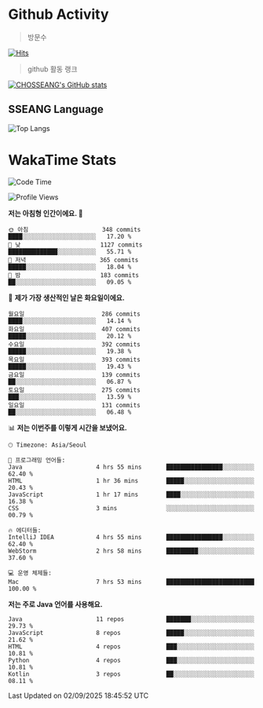 <!--
**CHOSSEANG/CHOSSEANG** is a ✨ _special_ ✨ repository because its `README.md` (this file) appears on your GitHub profile.

Here are some ideas to get you started:

- 🔭 I’m currently working on ...
- 🌱 I’m currently learning ...
- 👯 I’m looking to collaborate on ...
- 🤔 I’m looking for help with ...
- 💬 Ask me about ...
- 📫 How to reach me: ...
- 😄 Pronouns: ...
- ⚡ Fun fact: ...
-->

# Github Activity
> 방문수

[![Hits](https://hits.seeyoufarm.com/api/count/incr/badge.svg?url=https%3A%2F%2Fgithub.com%2FCHOSSEANG&count_bg=%238AED3E&title_bg=%23495358&icon=electron.svg&icon_color=%23E7E7E7&title=CHOSSEANG&edge_flat=false)](https://hits.seeyoufarm.com)
> github 활동 랭크

[![CHOSSEANG's GitHub stats](https://github-readme-stats.vercel.app/api?username=CHOSSEANG)](https://github.com/CHOSSEANG/github-readme-stats)

## SSEANG Language
![Top Langs](https://github-readme-stats.vercel.app/api/top-langs/?username=CHOSSEANG&layout=compact)

# WakaTime Stats

<!--START_SECTION:waka-->
![Code Time](http://img.shields.io/badge/Code%20Time-816%20hrs%2027%20mins-blue)

![Profile Views](http://img.shields.io/badge/Profile%20Views-0-blue)

**저는 아침형 인간이에요. 🐤** 

```text
🌞 아침                     348 commits         ████░░░░░░░░░░░░░░░░░░░░░   17.20 % 
🌆 낮　                     1127 commits        ██████████████░░░░░░░░░░░   55.71 % 
🌃 저녁                     365 commits         █████░░░░░░░░░░░░░░░░░░░░   18.04 % 
🌙 밤　                     183 commits         ██░░░░░░░░░░░░░░░░░░░░░░░   09.05 % 
```
📅 **제가 가장 생산적인 날은 화요일이에요.** 

```text
월요일                      286 commits         ████░░░░░░░░░░░░░░░░░░░░░   14.14 % 
화요일                      407 commits         █████░░░░░░░░░░░░░░░░░░░░   20.12 % 
수요일                      392 commits         █████░░░░░░░░░░░░░░░░░░░░   19.38 % 
목요일                      393 commits         █████░░░░░░░░░░░░░░░░░░░░   19.43 % 
금요일                      139 commits         ██░░░░░░░░░░░░░░░░░░░░░░░   06.87 % 
토요일                      275 commits         ███░░░░░░░░░░░░░░░░░░░░░░   13.59 % 
일요일                      131 commits         ██░░░░░░░░░░░░░░░░░░░░░░░   06.48 % 
```


📊 **저는 이번주를 이렇게 시간을 보냈어요.** 

```text
🕑︎ Timezone: Asia/Seoul

💬 프로그래밍 언어들: 
Java                     4 hrs 55 mins       ████████████████░░░░░░░░░   62.40 % 
HTML                     1 hr 36 mins        █████░░░░░░░░░░░░░░░░░░░░   20.43 % 
JavaScript               1 hr 17 mins        ████░░░░░░░░░░░░░░░░░░░░░   16.38 % 
CSS                      3 mins              ░░░░░░░░░░░░░░░░░░░░░░░░░   00.79 % 

🔥 에디터들: 
IntelliJ IDEA            4 hrs 55 mins       ████████████████░░░░░░░░░   62.40 % 
WebStorm                 2 hrs 58 mins       █████████░░░░░░░░░░░░░░░░   37.60 % 

💻 운영 체제들: 
Mac                      7 hrs 53 mins       █████████████████████████   100.00 % 
```

**저는 주로 Java 언어를 사용해요.** 

```text
Java                     11 repos            ███████░░░░░░░░░░░░░░░░░░   29.73 % 
JavaScript               8 repos             █████░░░░░░░░░░░░░░░░░░░░   21.62 % 
HTML                     4 repos             ███░░░░░░░░░░░░░░░░░░░░░░   10.81 % 
Python                   4 repos             ███░░░░░░░░░░░░░░░░░░░░░░   10.81 % 
Kotlin                   3 repos             ██░░░░░░░░░░░░░░░░░░░░░░░   08.11 % 
```




 Last Updated on 02/09/2025 18:45:52 UTC
<!--END_SECTION:waka-->
